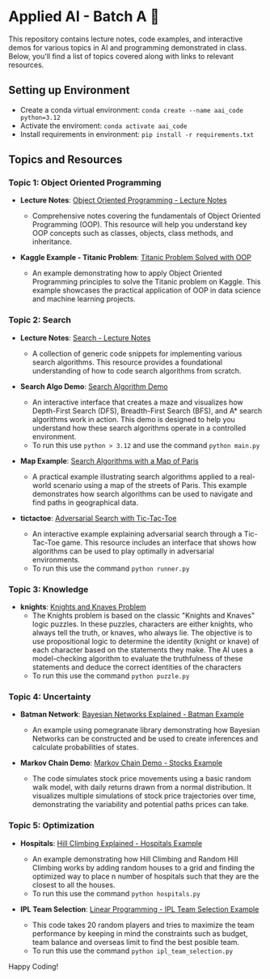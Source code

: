 # Applied AI - Batch A 🦾

This repository contains lecture notes, code examples, and interactive demos for various topics in AI and programming demonstrated in class. 
Below, you'll find a list of topics covered along with links to relevant resources.

## Setting up Environment 
- Create a conda virtual environment: `conda create --name aai_code python=3.12`
- Activate the enviroment: `conda activate aai_code`
- Install requirements in environment: `pip install -r requirements.txt`

## Topics and Resources

### Topic 1: Object Oriented Programming

- **Lecture Notes**: [Object Oriented Programming - Lecture Notes](https://github.com/yash161101/Applied-AI-Batch-A/blob/main/oops/oop_notes.ipynb)
  - Comprehensive notes covering the fundamentals of Object Oriented Programming (OOP). This resource will help you understand key OOP concepts such as classes, objects, class methods, and inheritance.

- **Kaggle Example - Titanic Problem**: [Titanic Problem Solved with OOP](https://www.kaggle.com/code/yash161101/topic-1-object-oriented-programming)
  - An example demonstrating how to apply Object Oriented Programming principles to solve the Titanic problem on Kaggle. This example showcases the practical application of OOP in data science and machine learning projects.

### Topic 2: Search

- **Lecture Notes**: [Search - Lecture Notes](https://github.com/yash161101/Applied-AI-Batch-A/blob/main/search/search_notes.ipynb)
  - A collection of generic code snippets for implementing various search algorithms. This resource provides a foundational understanding of how to code search algorithms from scratch.

- **Search Algo Demo**: [Search Algorithm Demo](https://github.com/yash161101/Applied-AI-Batch-A/tree/main/search/search_algo_demo)
  - An interactive interface that creates a maze and visualizes how Depth-First Search (DFS), Breadth-First Search (BFS), and A* search algorithms work in action. This demo is designed to help you understand how these search algorithms operate in a controlled environment.
  - To run this use `python > 3.12` and use the command `python main.py`

- **Map Example**: [Search Algorithms with a Map of Paris](https://github.com/yash161101/Applied-AI-Batch-A/tree/main/search/map_example)
  - A practical example illustrating search algorithms applied to a real-world scenario using a map of the streets of Paris. This example demonstrates how search algorithms can be used to navigate and find paths in geographical data.

- **tictactoe**: [Adversarial Search with Tic-Tac-Toe](https://github.com/yash161101/Applied-AI-Batch-A/tree/main/search/tictactoe)
  - An interactive example explaining adversarial search through a Tic-Tac-Toe game. This resource includes an interface that shows how algorithms can be used to play optimally in adversarial environments.
  - To run this use the command `python runner.py`

### Topic 3: Knowledge
- **knights**: [Knights and Knaves Problem](https://github.com/yash161101/Applied-AI-Batch-A/tree/main/knowledge/knights)
  - The Knights problem is based on the classic "Knights and Knaves" logic puzzles. In these puzzles, characters are either knights, who always tell the truth, or knaves, who always lie. The objective is to use propositional logic to determine the identity (knight or knave) of each character based on the statements they make. The AI uses a model-checking algorithm to evaluate the truthfulness of these statements and deduce the correct identities of the characters
  - To run this use the command `python puzzle.py`

### Topic 4: Uncertainty
- **Batman Network**: [Bayesian Networks Explained - Batman Example](https://github.com/yash161101/Applied-AI-Batch-A/blob/main/uncertainty/bayesian_network.ipynb)
  - An example using pomegranate library demonstrating how Bayesian Networks can be constructed and be used to create inferences and calculate probabilities of states.

- **Markov Chain Demo**: [Markov Chain Demo - Stocks Example](https://github.com/yash161101/Applied-AI-Batch-A/blob/main/uncertainty/markov_chain.ipynb)
  - The code simulates stock price movements using a basic random walk model, with daily returns drawn from a normal distribution. It visualizes multiple simulations of stock price trajectories over time, demonstrating the variability and potential paths prices can take.
  
### Topic 5: Optimization
- **Hospitals**: [Hill Climbing Explained - Hospitals Example](https://github.com/yash161101/Applied-AI-Batch-A/tree/main/optimization/hospitals)
  - An example demonstrating how Hill Climbing and Random Hill Climbing works by adding random houses to a grid and finding the optimized way to place n number of hospitals such that they are the closest to all the houses.
  - To run this use the command `python hospitals.py`

- **IPL Team Selection**: [Linear Programming - IPL Team Selection Example](https://github.com/yash161101/Applied-AI-Batch-A/tree/main/optimization/ipl_example)
  - This code takes 20 random players and tries to maximize the team performance by keeping in mind the constraints such as budget, team balance and overseas limit to find the best posible team.
  - To run this use the command `python ipl_team_selection.py`

Happy Coding!

